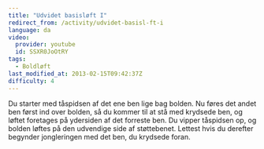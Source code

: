 ```yaml
---
title: "Udvidet basisløft I"
redirect_from: /activity/udvidet-basisl-ft-i
language: da
video:
  provider: youtube
  id: SSXR0JoOtRY
tags:
  - Boldløft
last_modified_at: 2013-02-15T09:42:37Z
difficulty: 4
---
```


Du starter med tåspidsen af det ene ben lige bag bolden. Nu føres det
andet ben først ind over bolden, så du kommer til at stå med krydsede ben,
og løftet foretages på ydersiden af det forreste ben. Du vipper tåspidsen
op, og bolden løftes på den udvendige side af støttebenet. Lettest hvis du
derefter begynder jongleringen med det ben, du krydsede foran.
